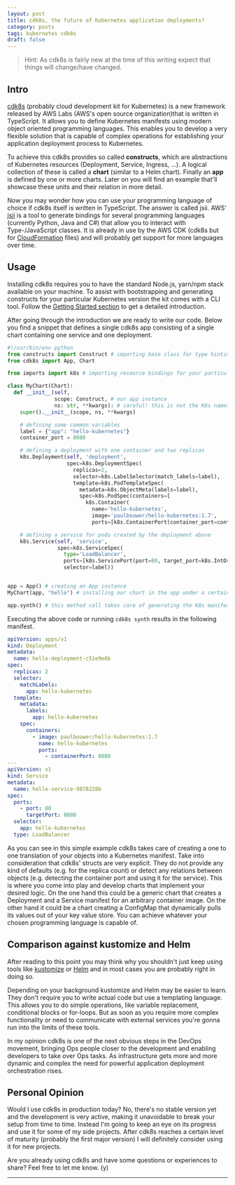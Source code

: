 ```yaml
---
layout: post
title: cdk8s, the future of Kubernetes application deployments?
category: posts
tags: kubernetes cdk8s
draft: false
---
```

> Hint: As cdk8s is fairly new at the time of this writing expect that things will change/have changed.

## Intro

[cdk8s](https://github.com/awslabs/cdk8s) (probably cloud development kit for Kubernetes) is a new framework released by AWS Labs (AWS's open source organization)that is written in TypeScript. It allows you to define Kubernetes manifests using modern object oriented programming languages. This enables you to develop a very flexible solution that is capable of complex operations for establishing your application deployment process to Kubernetes.

To achieve this cdk8s provides so called **constructs**, which are abstractions of Kubernetes resources (Deployment, Service, Ingress, ...). A logical collection of these is called a **chart** (similar to a Helm chart). Finally an **app** is defined by one or more charts. Later on you will find an example that'll showcase these units and their relation in more detail.

Now you may wonder how you can use your programming language of choice if cdk8s itself is written in TypeScript. The answer is called jsii. AWS' [jsii](https://github.com/aws/jsii) is a tool to generate bindings for several programming languages (currently Python, Java and C#) that allow you to interact with Type-/JavaScript classes. It is already in use by the AWS CDK (cdk8s but for [CloudFormation](https://aws.amazon.com/cloudformation/) files) and will probably get support for more languages over time.

## Usage

Installing cdk8s requires you to have the standard Node.js, yarn/npm stack available on your machine. To assist with bootstrapping and generating constructs for your particular Kubernetes version the kit comes with a CLI tool. Follow the [Getting Started section](https://github.com/awslabs/cdk8s#getting-started) to get a detailed introduction.

After going through the introduction we are ready to write our code. Below you find a snippet that defines a single cdk8s app consisting of a single chart containing one service and one deployment.

``` python
#!/usr/bin/env python
from constructs import Construct # importing base class for type hinting
from cdk8s import App, Chart

from imports import k8s # importing resource bindings for your particular Kubernetes version, previously generated by "cdk8s import"

class MyChart(Chart):
  def __init__(self,
               scope: Construct, # our app instance
               ns: str, **kwargs): # careful! this is not the K8s namespace but just a prefix for our resources
    super().__init__(scope, ns, **kwargs)

    # defining some common variables
    label = {"app": "hello-kubernetes"}
    container_port = 8080

    # defining a deployment with one container and two replicas
    k8s.Deployment(self, 'deployment',
                   spec=k8s.DeploymentSpec(
                     replicas=2,
                     selector=k8s.LabelSelector(match_labels=label),
                     template=k8s.PodTemplateSpec(
                       metadata=k8s.ObjectMeta(labels=label),
                       spec=k8s.PodSpec(containers=[
                         k8s.Container(
                           name='hello-kubernetes',
                           image='paulbouwer/hello-kubernetes:1.7',
                           ports=[k8s.ContainerPort(container_port=container_port)])]))))

    # defining a service for pods created by the deployment above
    k8s.Service(self, 'service',
                spec=k8s.ServiceSpec(
                  type='LoadBalancer',
                  ports=[k8s.ServicePort(port=80, target_port=k8s.IntOrString.from_number(container_port))],
                  selector=label))


app = App() # creating an App instance
MyChart(app, "hello") # installing our chart in the app under a certain namespace

app.synth() # this method call takes care of generating the K8s manifests
```

Executing the above code or running `cdk8s synth` results in the following manifest.

```yaml
apiVersion: apps/v1
kind: Deployment
metadata:
  name: hello-deployment-c51e9e6b
spec:
  replicas: 2
  selector:
    matchLabels:
      app: hello-kubernetes
  template:
    metadata:
      labels:
        app: hello-kubernetes
    spec:
      containers:
        - image: paulbouwer/hello-kubernetes:1.7
          name: hello-kubernetes
          ports:
            - containerPort: 8080
---
apiVersion: v1
kind: Service
metadata:
  name: hello-service-9878228b
spec:
  ports:
    - port: 80
      targetPort: 8080
  selector:
    app: hello-kubernetes
  type: LoadBalancer
```

As you can see in this simple example cdk8s takes care of creating a one to one translation of your objects into a Kubernetes manifest. Take into consideration that cdk8s' structs are very explicit. They do not provide any kind of defaults (e.g. for the replica count) or detect any relations between objects (e.g. detecting the container port and using it for the service). This is where you come into play and develop charts that implement your desired logic. On the one hand this could be a generic chart that creates a Deployment and a Service manifest for an arbitrary container image. On the other hand it could be a chart creating a ConfigMap that dynamically pulls its values out of your key value store. You can achieve whatever your chosen programming language is capable of.

## Comparison against kustomize and Helm

After reading to this point you may think why you shouldn't just keep using tools like [kustomize](https://github.com/kubernetes-sigs/kustomize) or [Helm](https://helm.sh/) and in most cases you are probably right in doing so.

Depending on your background kustomize and Helm may be easier to learn. They don't require you to write actual code but use a templating language. This allows you to do simple operations, like variable replacement, conditional blocks or for-loops. But as soon as you require more complex functionality or need to communicate with external services you're gonna run into the limits of these tools.

In my opinion cdk8s is one of the next obvious steps in the DevOps movement, bringing Ops people closer to the development and enabling developers to take over Ops tasks. As infrastructure gets more and more dynamic and complex the need for powerful application deployment orchestration rises.

## Personal Opinion

Would I use cdk8s in production today? No, there's no stable version yet and the development is very active, making it unavoidable to break your setup from time to time. Instead I'm going to keep an eye on its progress and use it for some of my side projects. After cdk8s reaches a certain level of maturity (probably the first major version) I will definitely consider using it for new projects.

Are you already using cdk8s and have some questions or experiences to share? Feel free to let me know. (y)

---
